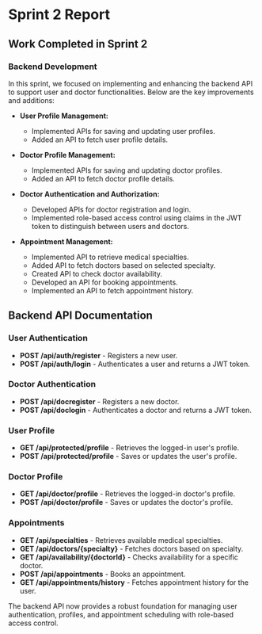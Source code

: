# Sprint 2 Report

## Work Completed in Sprint 2

### Backend Development

In this sprint, we focused on implementing and enhancing the backend API to support user and doctor functionalities. Below are the key improvements and additions:

- **User Profile Management:**
  - Implemented APIs for saving and updating user profiles.
  - Added an API to fetch user profile details.

- **Doctor Profile Management:**
  - Implemented APIs for saving and updating doctor profiles.
  - Added an API to fetch doctor profile details.

- **Doctor Authentication and Authorization:**
  - Developed APIs for doctor registration and login.
  - Implemented role-based access control using claims in the JWT token to distinguish between users and doctors.

- **Appointment Management:**
  - Implemented API to retrieve medical specialties.
  - Added API to fetch doctors based on selected specialty.
  - Created API to check doctor availability.
  - Developed an API for booking appointments.
  - Implemented an API to fetch appointment history.

## Backend API Documentation

### User Authentication
- **POST /api/auth/register** - Registers a new user.
- **POST /api/auth/login** - Authenticates a user and returns a JWT token.

### Doctor Authentication
- **POST /api/docregister** - Registers a new doctor.
- **POST /api/doclogin** - Authenticates a doctor and returns a JWT token.

### User Profile
- **GET /api/protected/profile** - Retrieves the logged-in user's profile.
- **POST /api/protected/profile** - Saves or updates the user's profile.

### Doctor Profile
- **GET /api/doctor/profile** - Retrieves the logged-in doctor's profile.
- **POST /api/doctor/profile** - Saves or updates the doctor's profile.

### Appointments
- **GET /api/specialties** - Retrieves available medical specialties.
- **GET /api/doctors/{specialty}** - Fetches doctors based on specialty.
- **GET /api/availability/{doctorId}** - Checks availability for a specific doctor.
- **POST /api/appointments** - Books an appointment.
- **GET /api/appointments/history** - Fetches appointment history for the user.

The backend API now provides a robust foundation for managing user authentication, profiles, and appointment scheduling with role-based access control.

